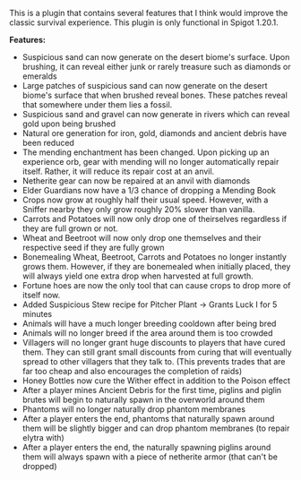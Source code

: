 This is a plugin that contains several features that I think would improve the classic survival experience. This plugin is only functional in Spigot 1.20.1.

**Features:**
- Suspicious sand can now generate on the desert biome's surface. Upon brushing, it can reveal either junk or rarely treasure such as diamonds or emeralds
- Large patches of suspicious sand can now generate on the desert biome's surface that when brushed reveal bones. These patches reveal that somewhere under them lies a fossil. 
- Suspicious sand and gravel can now generate in rivers which can reveal gold upon being brushed
- Natural ore generation for iron, gold, diamonds and ancient debris have been reduced
- The mending enchantment has been changed. Upon picking up an experience orb, gear with mending will no longer automatically repair itself. Rather, it will reduce its repair cost at an anvil.
- Netherite gear can now be repaired at an anvil with diamonds
- Elder Guardians now have a 1/3 chance of dropping a Mending Book
- Crops now grow at roughly half their usual speed. However, with a Sniffer nearby they only grow roughly 20% slower than vanilla.
- Carrots and Potatoes will now only drop one of theirselves regardless if they are full grown or not.
- Wheat and Beetroot will now only drop one themselves and their respective seed if they are fully grown
- Bonemealing Wheat, Beetroot, Carrots and Potatoes no longer instantly grows them. However, if they are bonemealed when initially placed, they will always yield one extra drop when harvested at full growth.
- Fortune hoes are now the only tool that can cause crops to drop more of itself now.
- Added Suspicious Stew recipe for Pitcher Plant -> Grants Luck I for 5 minutes
- Animals will have a much longer breeding cooldown after being bred
- Animals will no longer breed if the area around them is too crowded
- Villagers will no longer grant huge discounts to players that have cured them. They can still grant small discounts from curing that will eventually spread to other villagers that they talk to. (This prevents trades that are far too cheap and also encourages the completion of raids)
- Honey Bottles now cure the Wither effect in addition to the Poison effect
- After a player mines Ancient Debris for the first time, piglins and piglin brutes will begin to naturally spawn in the overworld around them
- Phantoms will no longer naturally drop phantom membranes 
- After a player enters the end, phantoms that naturally spawn around them will be slightly bigger and can drop phantom membranes (to repair elytra with)
- After a player enters the end, the naturally spawning piglins around them will always spawn with a piece of netherite armor (that can't be dropped)
